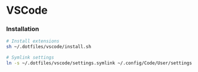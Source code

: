 VSCode
======

### Installation

```bash
# Install extensions
sh ~/.dotfiles/vscode/install.sh

# Symlink settings
ln -s ~/.dotfiles/vscode/settings.symlink ~/.config/Code/User/settings.json

```

